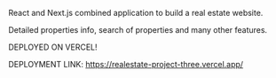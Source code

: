 React and Next.js combined application to build a real estate website.

Detailed properties info, search of properties and many other features.

DEPLOYED ON VERCEL!

DEPLOYMENT LINK: https://realestate-project-three.vercel.app/
